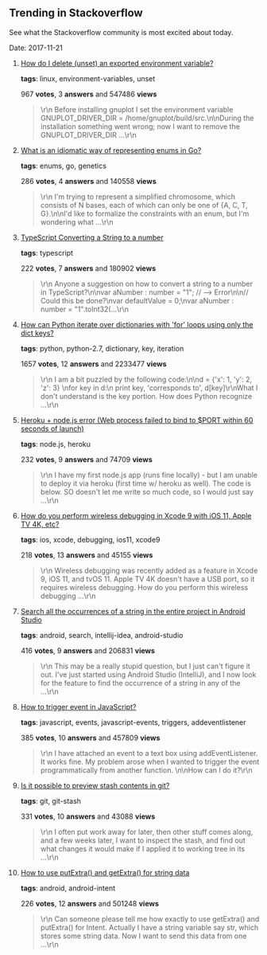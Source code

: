 ## Trending in Stackoverflow

See what the Stackoverflow community is most excited about today.

Date: 2017-11-21


1. [How do I delete (unset) an exported environment variable?](https://stackoverflow.com/questions/6877727/how-do-i-delete-unset-an-exported-environment-variable)

    **tags**: linux, environment-variables, unset
            
    967 **votes**, 3 **answers** and 547486 **views**

    > \r\n            Before installing gnuplot I set the environment variable GNUPLOT_DRIVER_DIR = /home/gnuplot/build/src.\n\nDuring the installation something went wrong; now I want to remove the GNUPLOT_DRIVER_DIR ...\r\n        

    
2. [What is an idiomatic way of representing enums in Go?](https://stackoverflow.com/questions/14426366/what-is-an-idiomatic-way-of-representing-enums-in-go)

    **tags**: enums, go, genetics
            
    286 **votes**, 4 **answers** and 140558 **views**

    > \r\n            I'm trying to represent a simplified chromosome, which consists of N bases, each of which can only be one of {A, C, T, G}.\n\nI'd like to formalize the constraints with an enum, but I'm wondering what ...\r\n        

    
3. [TypeScript Converting a String to a number](https://stackoverflow.com/questions/14667713/typescript-converting-a-string-to-a-number)

    **tags**: typescript
            
    222 **votes**, 7 **answers** and 180902 **views**

    > \r\n            Anyone a suggestion on how to convert a string to a number in TypeScript?\n\nvar aNumber : number = "1"; // --> Error\n\n// Could this be done?\nvar defaultValue = 0;\nvar aNumber : number = "1".toInt32(...\r\n        

    
4. [How can Python iterate over dictionaries with 'for' loops using only the dict keys?](https://stackoverflow.com/questions/3294889/how-can-python-iterate-over-dictionaries-with-for-loops-using-only-the-dict-ke)

    **tags**: python, python-2.7, dictionary, key, iteration
            
    1657 **votes**, 12 **answers** and 2233477 **views**

    > \r\n            I am a bit puzzled by the following code:\n\nd = {'x': 1, 'y': 2, 'z': 3} \nfor key in d:\n    print key, 'corresponds to', d[key]\r\nWhat I don't understand is the key portion. How does Python recognize ...\r\n        

    
5. [Heroku + node.js error (Web process failed to bind to $PORT within 60 seconds of launch)](https://stackoverflow.com/questions/15693192/heroku-node-js-error-web-process-failed-to-bind-to-port-within-60-seconds-of)

    **tags**: node.js, heroku
            
    232 **votes**, 9 **answers** and 74709 **views**

    > \r\n            I have my first node.js app (runs fine locally) - but I am unable to deploy it via heroku (first time w/ heroku as well). The code is below. SO doesn't let me write so much code, so I would just say ...\r\n        

    
6. [How do you perform wireless debugging in Xcode 9 with iOS 11, Apple TV 4K, etc?](https://stackoverflow.com/questions/44382841/how-do-you-perform-wireless-debugging-in-xcode-9-with-ios-11-apple-tv-4k-etc)

    **tags**: ios, xcode, debugging, ios11, xcode9
            
    218 **votes**, 13 **answers** and 45155 **views**

    > \r\n            Wireless debugging was recently added as a feature in Xcode 9, iOS 11, and tvOS 11. Apple TV 4K doesn't have a USB port, so it requires wireless debugging. How do you perform this wireless debugging ...\r\n        

    
7. [Search all the occurrences of a string in the entire project in Android Studio](https://stackoverflow.com/questions/20252180/search-all-the-occurrences-of-a-string-in-the-entire-project-in-android-studio)

    **tags**: android, search, intellij-idea, android-studio
            
    416 **votes**, 9 **answers** and 206831 **views**

    > \r\n            This may be a really stupid question, but I just can't figure it out. I've just started using Android Studio (IntelliJ), and I now look for the feature to find the occurrence of a string in any of the ...\r\n        

    
8. [How to trigger event in JavaScript?](https://stackoverflow.com/questions/2490825/how-to-trigger-event-in-javascript)

    **tags**: javascript, events, javascript-events, triggers, addeventlistener
            
    385 **votes**, 10 **answers** and 457809 **views**

    > \r\n            I have attached an event to a text box using addEventListener. It works fine. My problem arose when I wanted to trigger the event programmatically from another function. \n\nHow can I do it?\r\n        

    
9. [Is it possible to preview stash contents in git?](https://stackoverflow.com/questions/3573623/is-it-possible-to-preview-stash-contents-in-git)

    **tags**: git, git-stash
            
    331 **votes**, 10 **answers** and 43088 **views**

    > \r\n            I often put work away for later, then other stuff comes along, and a few weeks later, I want to inspect the stash, and find out what changes it would make if I applied it to working tree in its ...\r\n        

    
10. [How to use putExtra() and getExtra() for string data](https://stackoverflow.com/questions/5265913/how-to-use-putextra-and-getextra-for-string-data)

    **tags**: android, android-intent
            
    226 **votes**, 12 **answers** and 501248 **views**

    > \r\n            Can someone please tell me how exactly to use getExtra() and putExtra() for Intent. Actually I have a string variable say str, which stores some string data. Now I want to send this data from one ...\r\n        

    
